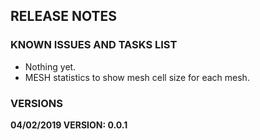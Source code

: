 ## RELEASE NOTES

### KNOWN ISSUES AND TASKS LIST

- Nothing yet.
- MESH statistics to show mesh cell size for each mesh.

### VERSIONS

**04/02/2019 VERSION: 0.0.1**
